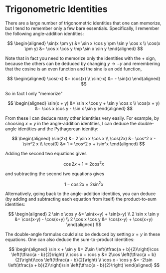 # Trigonometric Identities
There are a large number of trigonometric identities that one can memorize, but I tend to remember only a few bare essentials. Specifically, I remember the following angle-addition identities:

$$
\begin{aligned}
\sin(x \pm y) &= \sin x \cos y \pm \sin y \cos x \\
\cos(x \pm y) &= \cos x \cos y \mp \sin x \sin y
\end{aligned}
$$

Note that in fact you need to memorize only the identities with the $+$ sign, because the others can be deduced by changing $y \rightarrow -y$ and remembering that the cosine is an even function and the sine is an odd function,

$$
\begin{aligned}
\cos(-x) &= \cos(x) \\
\sin(-x) &= - \sin(x)
\end{aligned}
$$

So in fact I only "memorize"

$$
\begin{aligned}
\sin(x + y) &= \sin x \cos y + \sin y \cos x \\
\cos(x + y) &= \cos x \cos y - \sin x \sin y
\end{aligned}
$$

From these I can deduce many other identities very easily. For example, by choosing $x=y$ in the angle-addition identities, I can deduce the double-angle identities and the Pythagorean identity:

$$
\begin{aligned}
\sin(2x) &= 2 \sin x \cos x \\
\cos(2x) &= \cos^2 x - \sin^2 x \\
\cos(0) &= 1 = \cos^2 x + \sin^x
\end{aligned}
$$

Adding the second two equations gives

$$
\cos 2x + 1 = 2 \cos^2 x
$$

and subtracting the second two equations gives

$$
1 - \cos 2x = 2 \sin^2 x
$$

Alternatively, going back to the angle-addition identities, you can deduce (by adding and subtracting each equation from itself) the product-to-sum identities:

$$
\begin{aligned}
2 \sin x \cos y &= \sin(x+y) + \sin(x-y) \\
2 \sin x \sin y &= \cos(x-y) - \cos(x+y) \\
2 \cos x \cos y &= \cos(x-y) + \cos(x+y)
\end{aligned}
$$

The double-angle formulas could also be deduced by setting $x = y$ in these equations. One can also deduce the sum-to-product identities:

$$
\begin{aligned}
\sin x + \sin y &= 2\sin \left(\tfrac{a + b}{2}\right)\cos \left(\tfrac{a - b}{2}\right) \\
\cos x + \cos y &= 2\cos \left(\tfrac{a + b}{2}\right)\cos \left(\tfrac{a - b}{2}\right) \\
\cos x - \cos y &= -2\sin \left(\tfrac{a + b}{2}\right)\sin \left(\tfrac{a - b}{2}\right)
\end{aligned}
$$